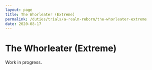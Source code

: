```yaml
---
layout: page
title: The Whorleater (Extreme)
permalink: /duties/trials/a-realm-reborn/the-whorleater-extreme
date: 2020-08-17
---
```


# The Whorleater (Extreme)

Work in progress.
